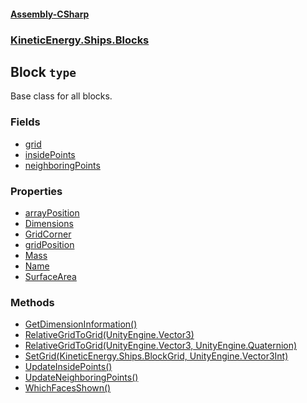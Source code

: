 #### [Assembly-CSharp](./Assembly-CSharp.md 'Assembly-CSharp')
### [KineticEnergy.Ships.Blocks](./Assembly-CSharp.md#KineticEnergy-Ships-Blocks 'KineticEnergy.Ships.Blocks')
## Block `type`
Base class for all blocks.
### Fields
- [grid](./KineticEnergy-Ships-Blocks-Block-grid.md 'KineticEnergy.Ships.Blocks.Block.grid')
- [insidePoints](./KineticEnergy-Ships-Blocks-Block-insidePoints.md 'KineticEnergy.Ships.Blocks.Block.insidePoints')
- [neighboringPoints](./KineticEnergy-Ships-Blocks-Block-neighboringPoints.md 'KineticEnergy.Ships.Blocks.Block.neighboringPoints')
### Properties
- [arrayPosition](./KineticEnergy-Ships-Blocks-Block-arrayPosition.md 'KineticEnergy.Ships.Blocks.Block.arrayPosition')
- [Dimensions](./KineticEnergy-Ships-Blocks-Block-Dimensions.md 'KineticEnergy.Ships.Blocks.Block.Dimensions')
- [GridCorner](./KineticEnergy-Ships-Blocks-Block-GridCorner.md 'KineticEnergy.Ships.Blocks.Block.GridCorner')
- [gridPosition](./KineticEnergy-Ships-Blocks-Block-gridPosition.md 'KineticEnergy.Ships.Blocks.Block.gridPosition')
- [Mass](./KineticEnergy-Ships-Blocks-Block-Mass.md 'KineticEnergy.Ships.Blocks.Block.Mass')
- [Name](./KineticEnergy-Ships-Blocks-Block-Name.md 'KineticEnergy.Ships.Blocks.Block.Name')
- [SurfaceArea](./KineticEnergy-Ships-Blocks-Block-SurfaceArea.md 'KineticEnergy.Ships.Blocks.Block.SurfaceArea')
### Methods
- [GetDimensionInformation()](./KineticEnergy-Ships-Blocks-Block-GetDimensionInformation().md 'KineticEnergy.Ships.Blocks.Block.GetDimensionInformation()')
- [RelativeGridToGrid(UnityEngine.Vector3)](./KineticEnergy-Ships-Blocks-Block-RelativeGridToGrid(UnityEngine-Vector3).md 'KineticEnergy.Ships.Blocks.Block.RelativeGridToGrid(UnityEngine.Vector3)')
- [RelativeGridToGrid(UnityEngine.Vector3, UnityEngine.Quaternion)](./KineticEnergy-Ships-Blocks-Block-RelativeGridToGrid(UnityEngine-Vector3-_UnityEngine-Quaternion).md 'KineticEnergy.Ships.Blocks.Block.RelativeGridToGrid(UnityEngine.Vector3, UnityEngine.Quaternion)')
- [SetGrid(KineticEnergy.Ships.BlockGrid, UnityEngine.Vector3Int)](./KineticEnergy-Ships-Blocks-Block-SetGrid(KineticEnergy-Ships-BlockGrid-_UnityEngine-Vector3Int).md 'KineticEnergy.Ships.Blocks.Block.SetGrid(KineticEnergy.Ships.BlockGrid, UnityEngine.Vector3Int)')
- [UpdateInsidePoints()](./KineticEnergy-Ships-Blocks-Block-UpdateInsidePoints().md 'KineticEnergy.Ships.Blocks.Block.UpdateInsidePoints()')
- [UpdateNeighboringPoints()](./KineticEnergy-Ships-Blocks-Block-UpdateNeighboringPoints().md 'KineticEnergy.Ships.Blocks.Block.UpdateNeighboringPoints()')
- [WhichFacesShown()](./KineticEnergy-Ships-Blocks-Block-WhichFacesShown().md 'KineticEnergy.Ships.Blocks.Block.WhichFacesShown()')
